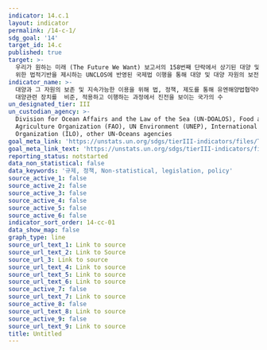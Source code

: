 ```yaml
---
indicator: 14.c.1
layout: indicator
permalink: /14-c-1/
sdg_goal: '14'
target_id: 14.c
published: true
target: >-
  우리가 원하는 미래 (The Future We Want) 보고서의 158번째 단락에서 상기된 대양 및 대양자원의 보전 및 지속가능한 이용을
  위한 법적기반을 제시하는 UNCLOS에 반영된 국제법 이행을 통해 대양 및 대양 자원의 보전 및 지속가능한 이용을 개선
indicator_name: >-
  대양과 그 자원의 보존 및 지속가능한 이용을 위해 법, 정책, 제도를 통해 유엔해양법협약에 반영되어 있는 것과 같이 국제법을 이행하기 위한
  대양관련 장치를  비준, 적용하고 이행하는 과정에서 진전을 보이는 국가의 수
un_designated_tier: III
un_custodian_agency: >-
  Division for Ocean Affairs and the Law of the Sea (UN-DOALOS), Food and
  Agriculture Organization (FAO), UN Environment (UNEP), International Labour
  Organization (ILO), other UN-Oceans agencies
goal_meta_link: 'https://unstats.un.org/sdgs/tierIII-indicators/files/Tier3-14-c-01.pdf'
goal_meta_link_text: 'https://unstats.un.org/sdgs/tierIII-indicators/files/Tier3-14-c-01.pdf'
reporting_status: notstarted
data_non_statistical: false
data_keywords: '규제, 정책, Non-statistical, legislation, policy'
source_active_1: false
source_active_2: false
source_active_3: false
source_active_4: false
source_active_5: false
source_active_6: false
indicator_sort_order: 14-cc-01
data_show_map: false
graph_type: line
source_url_text_1: Link to source
source_url_text_2: Link to Source
source_url_3: Link to source
source_url_text_4: Link to source
source_url_text_5: Link to source
source_url_text_6: Link to source
source_active_7: false
source_url_text_7: Link to source
source_active_8: false
source_url_text_8: Link to source
source_active_9: false
source_url_text_9: Link to source
title: Untitled
---
```


